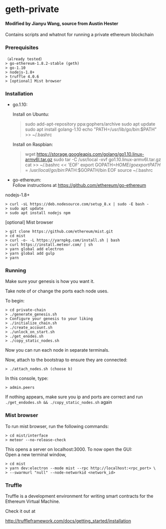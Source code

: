 # geth-private  
#### Modified by Jianyu Wang, source from Austin Hester  

Contains scripts and whatnot for running a private ethereum blockchain

### Prerequisites
	（already tested）
	> go-ethereum-1.8.2-stable (geth)
	> go-1.10
	> nodejs-1.8+
	> truffle 4.0.6
	> [optional] Mist browser
	
### Installation

* go.1.10:

	Install on Ubuntu:

	> sudo add-apt-repository ppa:gophers/archive
	> sudo apt update
	> sudo apt install golang-1.10
	> echo "PATH=/usr/lib/go/bin:$PATH" >> ~/.bashrc

	Install on Raspbian:

	> wget https://storage.googleapis.com/golang/go1.10.linux-armv6l.tar.gz
	> sudo tar -C /usr/local -xvf go1.10.linux-armv6l.tar.gz
	> cat >> ~/.bashrc << 'EOF'
	> export GOPATH=$HOME/go
	> export PATH=/usr/local/go/bin:$PATH:$GOPATH/bin
	> EOF
	> source ~/.bashrc

*  go-ethereum:  
Follow instructions at https://github.com/ethereum/go-ethereum   



nodejs-1.8+

	> curl -sL https://deb.nodesource.com/setup_8.x | sudo -E bash -
	> sudo apt update
	> sudo apt install nodejs npm
	
[optional] Mist browser

	> git clone https://github.com/ethereum/mist.git
	> cd mist
	> curl -o- -L https://yarnpkg.com/install.sh | bash
	> curl https://install.meteor.com/ | sh
	> yarn global add electron
	> yarn global add gulp
	> yarn

### Running

Make sure your genesis is how you want it. 

Take note of or change the ports each node uses.

To begin:  

	> cd private-chain
	> ./generate_genesis.sh   
	> Configure your genesis to your liking
	> ./initialize_chain.sh
	> ./create_account.sh
	> ./unlock_on_start.sh
	> ./get_enodes.sh    
	> ./copy_static_nodes.sh
	
Now you can run each node in separate terminals.

Now, attach to the bootstrap to ensure they are connected:

	> ./attach_nodes.sh (choose b)

In this console, type:  
	
	> admin.peers

If nothing appears, make sure you ip and ports are correct and run
```./get_endodes.sh && ./copy_static_nodes.sh``` again

### Mist browser

To run mist browser, run the following commands:

	> cd mist/interface
	> meteor --no-release-check

This opens a server on localhost:3000. To now open the GUI:  
Open a new terminal window,

	> cd mist
	> yarn dev:electron --mode mist --rpc http://localhost:<rpc_port> \
	> --swarmurl "null" --node-networkid <network_id>

### Truffle

Truffle is a development environment for writing smart contracts 
for the Ethereum Virtual Machine.

Check it out at

http://truffleframework.com/docs/getting_started/installation

